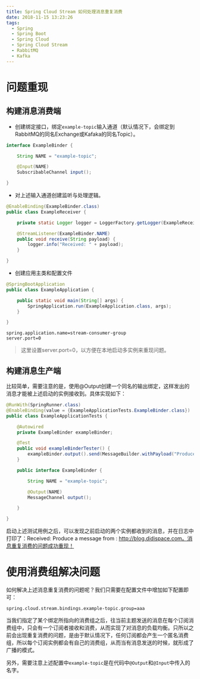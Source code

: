 ```yaml
---
title: Spring Cloud Stream 如何处理消息重复消费
date: 2018-11-15 13:23:26
tags: 
  - Spring
  - Spring Boot
  - Spring Cloud
  - Spring Cloud Stream
  - RabbitMQ
  - Kafka
---
```


# 问题重现

## 构建消息消费端

- 创建绑定接口，绑定`example-topic`输入通道（默认情况下，会绑定到RabbitMQ的同名Exchange或Kafaka的同名Topic）。

```java
interface ExampleBinder {

    String NAME = "example-topic";

    @Input(NAME)
    SubscribableChannel input();

}
```
- 对上述输入通道创建监听与处理逻辑。

```java
@EnableBinding(ExampleBinder.class)
public class ExampleReceiver {

    private static Logger logger = LoggerFactory.getLogger(ExampleReceiver.class);

    @StreamListener(ExampleBinder.NAME)
    public void receive(String payload) {
        logger.info("Received: " + payload);
    }

}
```
- 创建应用主类和配置文件

```java
@SpringBootApplication
public class ExampleApplication {

    public static void main(String[] args) {
        SpringApplication.run(ExampleApplication.class, args);
    }

}
```

```
spring.application.name=stream-consumer-group
server.port=0
```

> 这里设置server.port=0，以方便在本地启动多实例来重现问题。

## 构建消息生产端

比较简单，需要注意的是，使用@Output创建一个同名的输出绑定，这样发出的消息才能被上述启动的实例接收到。具体实现如下：

```java
@RunWith(SpringRunner.class)
@EnableBinding(value = {ExampleApplicationTests.ExampleBinder.class})
public class ExampleApplicationTests {

	@Autowired
	private ExampleBinder exampleBinder;

	@Test
	public void exampleBinderTester() {
        exampleBinder.output().send(MessageBuilder.withPayload("Produce a message from : http://blog.didispace.com").build());
	}

	public interface ExampleBinder {

		String NAME = "example-topic";

		@Output(NAME)
		MessageChannel output();

	}

}
```
启动上述测试用例之后，可以发现之前启动的两个实例都收到的消息，并在日志中打印了：Received: Produce a message from : http://blog.didispace.com。消息重复消费的问题成功重现！

# 使用消费组解决问题

如何解决上述消息重复消费的问题呢？我们只需要在配置文件中增加如下配置即可：

```
spring.cloud.stream.bindings.example-topic.group=aaa
```
当我们指定了某个绑定所指向的消费组之后，往当前主题发送的消息在每个订阅消费组中，只会有一个订阅者接收和消费，从而实现了对消息的负载均衡。只所以之前会出现重复消费的问题，是由于默认情况下，任何订阅都会产生一个匿名消费组，所以每个订阅实例都会有自己的消费组，从而当有消息发送的时候，就形成了广播的模式。


另外，需要注意上述配置中`example-topic`是在代码中`@Output`和`@Input`中传入的名字。



